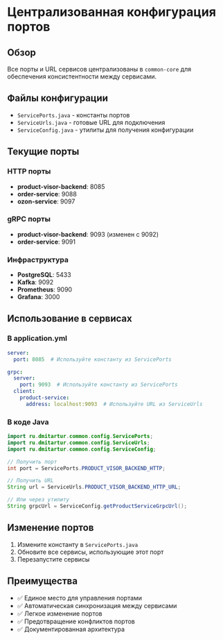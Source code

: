 # Централизованная конфигурация портов

## Обзор

Все порты и URL сервисов централизованы в `common-core` для обеспечения консистентности между сервисами.

## Файлы конфигурации

- `ServicePorts.java` - константы портов
- `ServiceUrls.java` - готовые URL для подключения
- `ServiceConfig.java` - утилиты для получения конфигурации

## Текущие порты

### HTTP порты
- **product-visor-backend**: 8085
- **order-service**: 9088  
- **ozon-service**: 9097

### gRPC порты
- **product-visor-backend**: 9093 (изменен с 9092)
- **order-service**: 9091

### Инфраструктура
- **PostgreSQL**: 5433
- **Kafka**: 9092
- **Prometheus**: 9090
- **Grafana**: 3000

## Использование в сервисах

### В application.yml
```yaml
server:
  port: 8085  # Используйте константу из ServicePorts

grpc:
  server:
    port: 9093  # Используйте константу из ServicePorts
  client:
    product-service:
      address: localhost:9093  # Используйте URL из ServiceUrls
```

### В коде Java
```java
import ru.dmitartur.common.config.ServicePorts;
import ru.dmitartur.common.config.ServiceUrls;
import ru.dmitartur.common.config.ServiceConfig;

// Получить порт
int port = ServicePorts.PRODUCT_VISOR_BACKEND_HTTP;

// Получить URL
String url = ServiceUrls.PRODUCT_VISOR_BACKEND_HTTP_URL;

// Или через утилиту
String grpcUrl = ServiceConfig.getProductServiceGrpcUrl();
```

## Изменение портов

1. Измените константу в `ServicePorts.java`
2. Обновите все сервисы, использующие этот порт
3. Перезапустите сервисы

## Преимущества

- ✅ Единое место для управления портами
- ✅ Автоматическая синхронизация между сервисами
- ✅ Легкое изменение портов
- ✅ Предотвращение конфликтов портов
- ✅ Документированная архитектура
